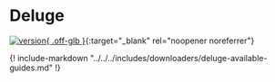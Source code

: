 # Deluge

[![version](https://img.shields.io/github/release/linuxserver/docker-deluge.svg?color=4051B5&style=for-the-badge&logo=github){ .off-glb }](https://deluge-torrent.org/){:target="\_blank" rel="noopener noreferrer"}

{! include-markdown "../../../includes/downloaders/deluge-available-guides.md" !}
